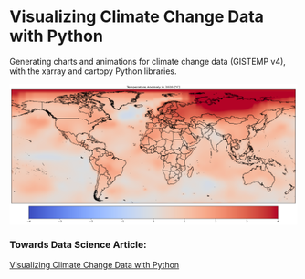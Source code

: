 # Visualizing Climate Change Data with Python
Generating charts and animations for climate change data (GISTEMP v4), with the xarray and cartopy Python libraries.

![Global Temperature Anomaly](img/global_map.png)

### Towards Data Science Article:
[Visualizing Climate Change Data with Python](https://towardsdatascience.com/visualizing-climate-change-data-with-python-74ea5bac8756)



